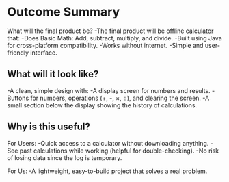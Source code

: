# Outcome Summary

What will the final product be?
-The final product will be offline calculator that:
-Does Basic Math: Add, subtract, multiply, and divide.
-Built using Java for cross-platform compatibility.​
-Works without internet.​
-Simple and user-friendly interface.​

## What will it look like?

-A clean, simple design with:
-A display screen for numbers and results.
-Buttons for numbers, operations (+, -, ×, ÷), and clearing the screen.
-A small section below the display showing the history of calculations.

## Why is this useful?

For Users:
-Quick access to a calculator without downloading anything.
-See past calculations while working (helpful for double-checking).
-No risk of losing data since the log is temporary.

For Us:
-A lightweight, easy-to-build project that solves a real problem.

